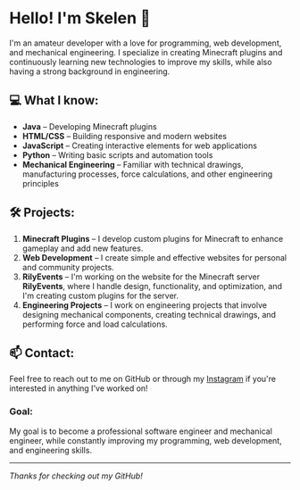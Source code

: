 # Hello! I'm Skelen 👋

I'm an amateur developer with a love for programming, web development, and mechanical engineering. I specialize in creating Minecraft plugins and continuously learning new technologies to improve my skills, while also having a strong background in engineering.

## 💻 What I know:
- **Java** – Developing Minecraft plugins
- **HTML/CSS** – Building responsive and modern websites
- **JavaScript** – Creating interactive elements for web applications
- **Python** – Writing basic scripts and automation tools
- **Mechanical Engineering** – Familiar with technical drawings, manufacturing processes, force calculations, and other engineering principles

## 🛠️ Projects:
1. **Minecraft Plugins** – I develop custom plugins for Minecraft to enhance gameplay and add new features.
2. **Web Development** – I create simple and effective websites for personal and community projects.
3. **RilyEvents** – I'm working on the website for the Minecraft server **RilyEvents**, where I handle design, functionality, and optimization, and I'm creating custom plugins for the server.
4. **Engineering Projects** – I work on engineering projects that involve designing mechanical components, creating technical drawings, and performing force and load calculations.

## 📫 Contact:
Feel free to reach out to me on GitHub or through my [Instagram](https://www.instagram.com/lordskelen18/) if you're interested in anything I've worked on!

### Goal:
My goal is to become a professional software engineer and mechanical engineer, while constantly improving my programming, web development, and engineering skills.

---

_Thanks for checking out my GitHub!_
